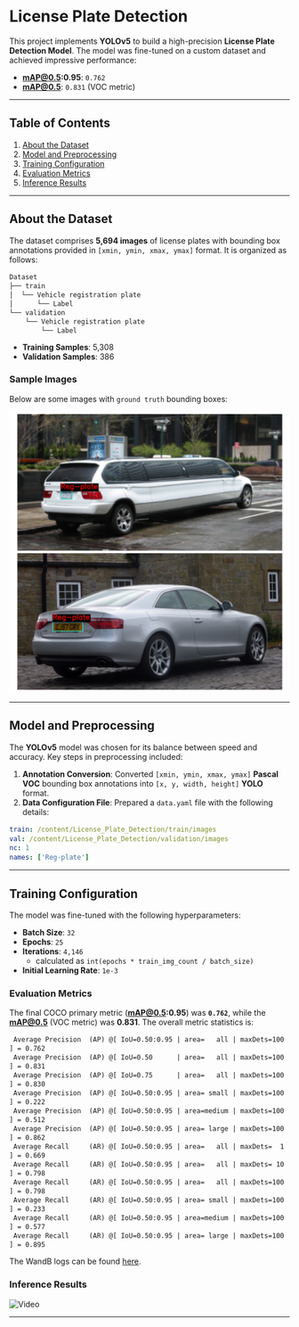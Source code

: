 # License Plate Detection

This project implements **YOLOv5** to build a high-precision **License Plate Detection Model**. The model was fine-tuned on a custom dataset and achieved impressive performance:

- **mAP@0.5:0.95**: `0.762`  
- **mAP@0.5**: `0.831` (VOC metric)

---

## Table of Contents

1. [About the Dataset](#about-the-dataset)  
2. [Model and Preprocessing](#model-and-preprocessing)  
3. [Training Configuration](#training-configuration)  
4. [Evaluation Metrics](#evaluation-metrics)  
5. [Inference Results](#inference-results)  

---

## About the Dataset

The dataset comprises **5,694 images** of license plates with bounding box annotations provided in `[xmin, ymin, xmax, ymax]` format. It is organized as follows:

```
Dataset
├── train
│  └── Vehicle registration plate
│      └── Label
└── validation
    └── Vehicle registration plate
        └── Label
```


- **Training Samples**: 5,308  
- **Validation Samples**: 386  

### Sample Images

Below are some images with `ground truth` bounding boxes:  

![Dataset Samples](visuals/image.png)

---

## Model and Preprocessing

The **YOLOv5** model was chosen for its balance between speed and accuracy. Key steps in preprocessing included:

1. **Annotation Conversion**: Converted `[xmin, ymin, xmax, ymax]` **Pascal VOC** bounding box annotations into `[x, y, width, height]` **YOLO** format.  
2. **Data Configuration File**: Prepared a `data.yaml` file with the following details:

```yaml
train: /content/License_Plate_Detection/train/images
val: /content/License_Plate_Detection/validation/images
nc: 1
names: ['Reg-plate']
```
---

## Training Configuration

The model was fine-tuned with the following hyperparameters:

- **Batch Size**: `32`
- **Epochs**: `25`
- **Iterations**: `4,146`
    - calculated as `int(epochs * train_img_count / batch_size)`
- **Initial Learning Rate**: `1e-3`

  

### Evaluation Metrics

The final COCO primary metric (**mAP@0.5:0.95**) was **`0.762`**, while the **mAP@0.5** (VOC metric) was **0.831**. The overall metric statistics is:

```
 Average Precision  (AP) @[ IoU=0.50:0.95 | area=   all | maxDets=100 ] = 0.762
 Average Precision  (AP) @[ IoU=0.50      | area=   all | maxDets=100 ] = 0.831
 Average Precision  (AP) @[ IoU=0.75      | area=   all | maxDets=100 ] = 0.830
 Average Precision  (AP) @[ IoU=0.50:0.95 | area= small | maxDets=100 ] = 0.222
 Average Precision  (AP) @[ IoU=0.50:0.95 | area=medium | maxDets=100 ] = 0.512
 Average Precision  (AP) @[ IoU=0.50:0.95 | area= large | maxDets=100 ] = 0.862
 Average Recall     (AR) @[ IoU=0.50:0.95 | area=   all | maxDets=  1 ] = 0.669
 Average Recall     (AR) @[ IoU=0.50:0.95 | area=   all | maxDets= 10 ] = 0.798
 Average Recall     (AR) @[ IoU=0.50:0.95 | area=   all | maxDets=100 ] = 0.798
 Average Recall     (AR) @[ IoU=0.50:0.95 | area= small | maxDets=100 ] = 0.233
 Average Recall     (AR) @[ IoU=0.50:0.95 | area=medium | maxDets=100 ] = 0.577
 Average Recall     (AR) @[ IoU=0.50:0.95 | area= large | maxDets=100 ] = 0.895
```



The WandB logs can be found [here](https://wandb.ai/furqansa344-na/opencv_od_project/reports/License-Plate-Detection--Vmlldzo5MjA5NDcx?accessToken=axc7exli81c4oe8ykmppbw6hpz3k95bzn7w9ir8g7tepvi1vvghhokhdoo9d53le).


### Inference Results

![Video](visuals/video.gif)




---
